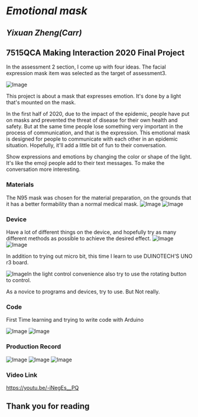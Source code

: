 # *Emotional mask*
## *Yixuan Zheng(Carr)* ##
## 7515QCA Making Interaction 2020 Final Project ##

In the assessment 2 section, I come up with four ideas. The facial expression mask item was selected as the target of assessment3.

![Image](26.jpg)

This project is about a mask that expresses emotion. It's done by a light that's mounted on the mask.

In the first half of 2020, due to the impact of the epidemic, people have put on masks and prevented the threat of disease for their own health and safety. But at the same time people lose something very important in the process of communication, and that is the expression. This emotional mask is designed for people to communicate with each other in an epidemic situation. Hopefully, it'll add a little bit of fun to their conversation.

Show expressions and emotions by changing the color or shape of the light. It's like the emoji people add to their text messages. To make the conversation more interesting.

### Materials ###

The N95 mask was chosen for the material preparation, on the grounds that it has a better formability than a normal medical mask.
![Image](12.jpg)
![Image](13.jpg)

### Device ###

Have a lot of different things on the device, and hopefully try as many different methods as possible to achieve the desired effect.
![Image](21.jpg)
![Image](22.jpg)

In addition to trying out micro bit, this time I learn to use DUINOTECH'S UNO r3 board.

![Image](23.jpg)In the light control convenience also try to use the rotating button to control.

As a novice to programs and devices, try to use. But Not really.

### Code ###
First Time learning and trying to write code with Arduino

![Image](33.png)
![Image](34.png)

### Production Record ###

![Image](39.jpg)
![Image](38.jpg)
![Image](36.jpg)

### Video Link ###

https://youtu.be/-iNegEs__PQ


## Thank you for reading ##




